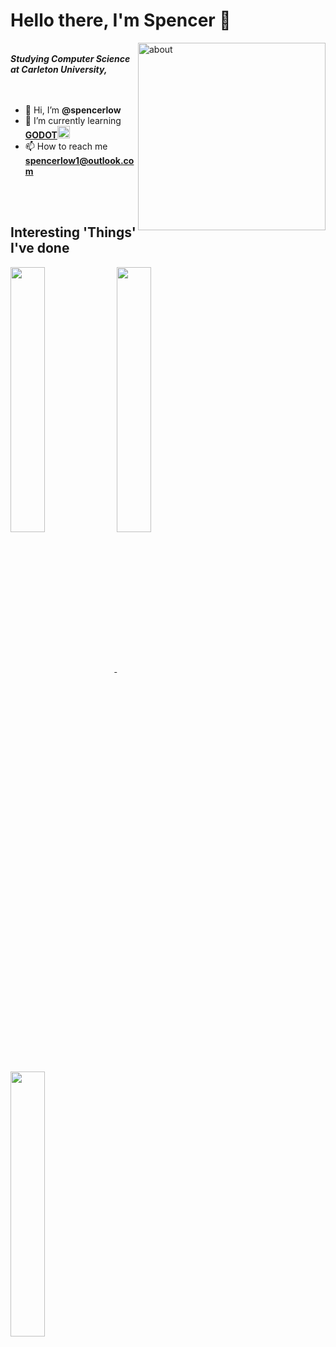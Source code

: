 <h1 align="left">Hello there, I'm Spencer 🐧</h1>

<img align = "right" alt="about" width="300" src="https://media.tenor.com/tKYbGz3wNCAAAAAi/catscafe-penguin.gif">


<br>
<b><i>Studying Computer Science at Carleton University, <br>&nbsp&nbsp&nbsp&nbsp&nbsp&nbsp&nbsp&nbsp&nbsp&nbsp&nbsp&nbsp </i></b>
<br><br>

- 👋 Hi, I’m **@spencerlow**
- 🌱 I’m currently learning <a href="https://godotengine.org/" target="_blank" rel="noreferrer">**GODOT**<img src="https://www.vectorlogo.zone/logos/godotengine/godotengine-icon.svg" alt="godot" width="20" height="20"/> </a>
- 📫 How to reach me **spencerlow1@outlook.com**

  
<br><br>

<h2 align="left">Interesting 'Things' I've done</h1>

<!---
[![Readme Card](https://github-readme-stats.vercel.app/api/pin/?username=spencerlow&repo=cuhacking-2020&theme=codeSTACKr)](https://github.com/spencerlow/cuhacking-2020)
[![Readme Card](https://github-readme-stats.vercel.app/api/pin/?username=spencerlow&repo=bookstore-comp3005final&theme=codeSTACKr)](https://github.com/spencerlow/bookstore-comp3005final)
[![Readme Card](https://github-readme-stats.vercel.app/api/pin/?username=lucasmgomez&repo=COMP3004-Final&theme=codeSTACKr)](https://github.com/lucasmgomez/COMP3004-Final)
--->

<a href="https://github.com/spencerlow/cuhacking-2020">
  <img align="center" src="https://github-readme-stats.vercel.app/api/pin/?username=spencerlow&repo=cuhacking-2020&theme=codeSTACKr" width="33%"/>
</a>
<a href="https://github.com/spencerlow/bookstore-comp3005final">
  <img align="center" src="https://github-readme-stats.vercel.app/api/pin/?username=spencerlow&repo=bookstore-comp3005final&theme=codeSTACKr" width="33%"/>
</a>
<a href="https://github.com/lucasmgomez/COMP3004-Final">
  <img align="center" src="https://github-readme-stats.vercel.app/api/pin/?username=lucasmgomez&repo=COMP3004-Final&theme=codeSTACKr" width="33%"/>
</a




<!---
spencerlow/spencerlow is a ✨ special ✨ repository because its `README.md` (this file) appears on your GitHub profile.
You can click the Preview link to take a look at your changes.
--->
